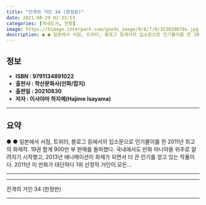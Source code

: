 ```yaml
---
title: "진격의 거인 34 (한정판)"
date: 2021-08-29 02:33:53
categories: [국내도서, 만화]
image: https://bimage.interpark.com/goods_image/9/8/7/0/353659870s.jpg
description: ● ● 일본에서 서점, 트위터, 블로그 등에서의 입소문으로 인기몰이를 한 2011년 최고의 화제작. 19권 합계 900만 부 판매를 돌파했다. 국내에서도 만화 마니아들 위주로 알려지기 시작했고, 2013년 애니메이션이 화제가 되면서 더 큰 인기를 얻고 있는 작품이다. 2011년 이
---
```


## **정보**

- **ISBN : 9791134891022**
- **출판사 : 학산문화사(만화/잡지)**
- **출판일 : 20210830**
- **저자 : 이사야마 하지메(Hajime Isayama)**

------



## **요약**

●  ●  일본에서 서점, 트위터, 블로그 등에서의 입소문으로 인기몰이를 한 2011년 최고의 화제작. 19권 합계 900만 부 판매를 돌파했다. 국내에서도 만화 마니아들 위주로 알려지기 시작했고, 2013년 애니메이션이 화제가 되면서 더 큰 인기를 얻고 있는 작품이다. 2011년 이 만화가 대단하다 1위 선정작.거인이 모든... 

------



------


진격의 거인 34 (한정판) 

------


